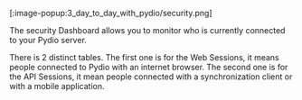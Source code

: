 [:image-popup:3_day_to_day_with_pydio/security.png]

The security Dashboard allows you to monitor who is currently connected to your Pydio server.

There is 2 distinct tables.
The first one is for the Web Sessions, it means people connected to Pydio with an internet browser.
The second one is for the API Sessions, it mean people connected with a synchronization client or with a mobile application.
